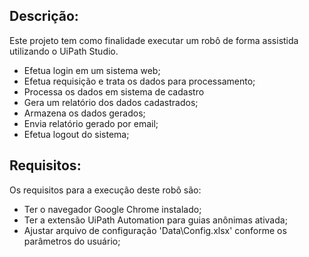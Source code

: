 ## Descrição:

 Este projeto tem como finalidade executar um robô de forma assistida utilizando o UiPath Studio.
 
 - Efetua login em um sistema web;
 - Efetua requisição e trata os dados para processamento;
 - Processa os dados em sistema de cadastro
 - Gera um relatório dos dados cadastrados;
 - Armazena os dados gerados;
 - Envia relatório gerado por email;
 - Efetua logout do sistema;
 
 
## Requisitos:

 Os requisitos para a execução deste robô são:

- Ter o navegador Google Chrome instalado; 
- Ter a extensão UiPath Automation para guias anônimas ativada;
- Ajustar arquivo de configuração 'Data\Config.xlsx' conforme os parâmetros do usuário;
